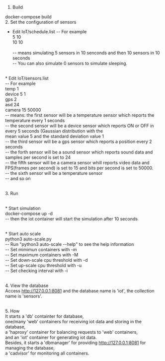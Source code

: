 1. Build

docker-compose build
<br>
2. Set the configuration of sensors
<br>
* Edit IoT/schedule.list
-- For example<br>
5 10<br>
10 10<br>
<br>-- means simulating 5 sensors in 10 senconds and then 10 sensors in 10 seconds
<br>-- You can also simulate 0 sensors to simulate sleeping.

<br>* Edit IoT/sensors.list
<br>-- For example
<br>temp 1
<br>device 5 1
<br>gps 2
<br>asd 24
<br>camera 15 50000
<br>-- means: the first sensor will be a temperature sensor which reports the temperature every 1 seconds
<br>-- the second sensor will be a device sensor which reports ON or OFF in every 5 seconds (Gaussian distribution with the <br>mean value 5 and the standard deviation value 1
<br>-- the third sensor will be a gps sensor which reports a position every 2 seconds
<br>-- the forth sensor will be a sound sensor which reports sound data and samples per second is set to 24
<br>-- the fifth sensor will be a camera sensor whill reports video data and FPS(frames per second) is set to 15 and bits per second is set to 50000.
<br>-- the sixth sensor will be a temperature sensor
<br>-- and so on

<br>3. Run

<br>* Start simulation
<br>docker-compose up -d
<br>-- then the iot container will start the simulation after 10 seconds

<br>* Start auto scale
<br>python3 auto-scale.py
<br>-- Run "python3 auto-scale --help" to see the help information
<br>-- Set mimimun containers with -m
<br>-- Set maximum containers with -M
<br>-- Set down-scale cpu threshold with -d
<br>-- Set up-scale cpu threshold with -u
<br>-- Set checking interval with -i

<br>4. View the database
<br>Access http://127.0.0.1:8081 and the database name is 'iot', the collection name is 'sensors'.

<br>5. How
<br>It starts a 'db' containter for database, 
<br>one/many 'web' containers for receiving iot data and storing in the database, 
<br>a 'haproxy' container for balancing requests to 'web' containers,
<br>and an 'iot' container for generating iot data.
<br>Besides, it starts a 'dbmanager' for providing http://127.0.0.1:8081 for managing the database, 
<br>a 'cadvisor' for monitoring all containers.
